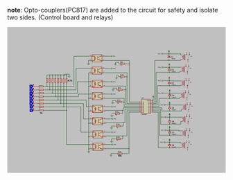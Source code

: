 **note**: Opto-couplers(PC817) are added to the circuit for safety and isolate two sides. (Control board and relays)

![Alt Text](https://github.com/RASM80/SmartRelayController/blob/main/images/relay_board_schem.jpg?raw=true)